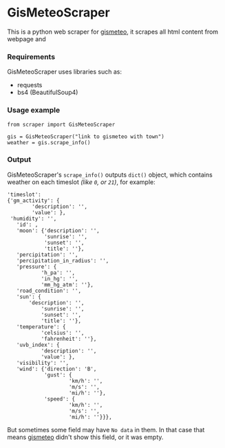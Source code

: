 # GisMeteoScraper

This is a python web scraper for [gismeteo](https://www.gismeteo.com/), it scrapes all html content from webpage and


### Requirements

GisMeteoScraper uses libraries such as:
* requests
* bs4 (BeautifulSoup4)

### Usage example

    from scraper import GisMeteoScraper
    
    gis = GisMeteoScraper("link to gismeteo with town")
    weather = gis.scrape_info()


### Output
GisMeteoScraper's `scrape_info()` outputs `dict()` object, which contains weather on each timeslot *(like `0`, or `21`)*, for example:

    'timeslot': 
    {'gm_activity': {
		    'description': '', 
		    'value': },
     'humidity': '',
       'id': ,
       'moon': {'description': '',
                'sunrise': '',
                'sunset': '',
                'title': ''},
       'percipitation': '',
       'percipitation_in_radius': '',
       'pressure': {
		       'h_pa': '', 
		       'in_hg': '', 
		       'mm_hg_atm': ''},
       'road_condition': '',
       'sun': {
		   'description': '',
               'sunrise': '',
               'sunset': '',
               'title': ''},
       'temperature': {
		       'celsius': '', 
		       'fahrenheit': ''},
       'uvb_index': {
		       'description': '', 
		       'value': },
       'visibility': '',
       'wind': {'direction': 'В',
                'gust': {
		                'km/h': '', 
		                'm/s': '', 
		                'mi/h': ''},
                'speed': {
		                'km/h': '', 
		                'm/s': '', 
		                'mi/h': ''}}},
But sometimes some field may have `No data` in them. In that case that means [gismeteo](https://www.gismeteo.com/) didn't show this field, or it was empty.

